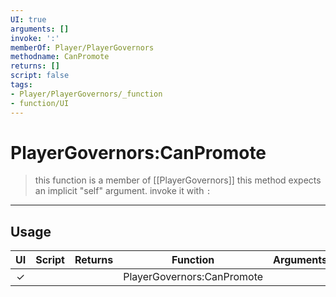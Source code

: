 ```yaml
---
UI: true
arguments: []
invoke: ':'
memberOf: Player/PlayerGovernors
methodname: CanPromote
returns: []
script: false
tags:
- Player/PlayerGovernors/_function
- function/UI
---
```

# PlayerGovernors:CanPromote
> this function is a member of [[PlayerGovernors]]
> this method expects an implicit "self" argument. invoke it with `:`
-----
## Usage
|  UI | Script | Returns | Function | Arguments |
|:---:|:------:|-------:|:--------:|:---------|
|✓| ||PlayerGovernors:CanPromote||
